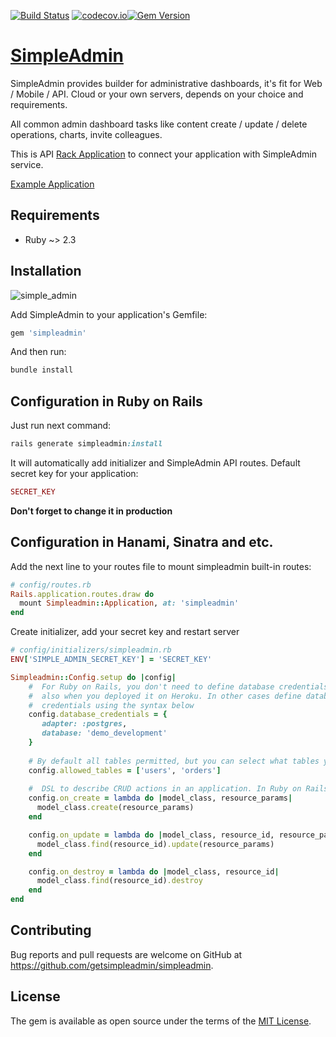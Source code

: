[![Build Status](https://secure.travis-ci.org/getsimpleadmin/simpleadmin.svg?branch=master)](http://travis-ci.org/getsimpleadmin/simpleadmin) [![codecov.io](https://codecov.io/github/getsimpleadmin/simpleadmin/coverage.svg?branch=master)](https://codecov.io/github/getsimpleadmin/simpleadmin?branch=master)[![Gem Version](https://badge.fury.io/rb/simpleadmin.svg)](https://rubygems.org/gems/simpleadmin)
# [SimpleAdmin](https://getsimpleadmin-staging.herokuapp.com/)

SimpleAdmin provides builder for administrative dashboards, it's fit for Web / Mobile / API. Cloud or your own servers, depends on your choice and requirements. 

All common admin dashboard tasks like content create / update / delete operations, charts, invite colleagues.

This is API [Rack Application](https://rack.github.io/) to connect your application with SimpleAdmin service.

[Example Application][demo]

## Requirements

- Ruby ~> 2.3

## Installation

![simple_admin](https://getsimpleadmin-staging.herokuapp.com/assets/demo-b3f2234a3a7b9a269e0d12febc0e4fe45c4150457b98affa50d2ff9dbe3460c2.jpg)

Add SimpleAdmin to your application's Gemfile:

```ruby
gem 'simpleadmin'
```

And then run:

```ruby
bundle install
```

## Configuration in Ruby on Rails

Just run next command:
```ruby
rails generate simpleadmin:install
```

It will automatically add initializer and SimpleAdmin API routes. Default secret key for your application:
```ruby
SECRET_KEY
```
**Don't forget to change it in production**

## Configuration in Hanami, Sinatra and etc.

Add the next line to your routes file to mount simpleadmin built-in routes:

```ruby
# config/routes.rb
Rails.application.routes.draw do
  mount Simpleadmin::Application, at: 'simpleadmin'
end
```

Create initializer, add your secret key and restart server

```ruby
# config/initializers/simpleadmin.rb
ENV['SIMPLE_ADMIN_SECRET_KEY'] = 'SECRET_KEY'

Simpleadmin::Config.setup do |config|
    #  For Ruby on Rails, you don't need to define database credentials directly, 
    #  also when you deployed it on Heroku. In other cases define database 
    #  credentials using the syntax below
    config.database_credentials = {
       adapter: :postgres,
       database: 'demo_development'
    }
    
    # By default all tables permitted, but you can select what tables you want to use in the admin panel
    config.allowed_tables = ['users', 'orders']
   
    #  DSL to describe CRUD actions in an application. In Ruby on Rails, you don't need to define it 
    config.on_create = lambda do |model_class, resource_params|
      model_class.create(resource_params)
    end

    config.on_update = lambda do |model_class, resource_id, resource_params|
      model_class.find(resource_id).update(resource_params)
    end

    config.on_destroy = lambda do |model_class, resource_id|
      model_class.find(resource_id).destroy
    end
end
```

## Contributing

Bug reports and pull requests are welcome on GitHub at https://github.com/getsimpleadmin/simpleadmin.

## License

The gem is available as open source under the terms of the [MIT License](http://opensource.org/licenses/MIT).

[demo]: https://getsimpleadmin-staging.herokuapp.com/demo/admin/customer/resources
